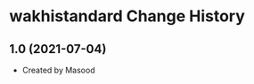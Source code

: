 wakhistandard Change History
====================

1.0 (2021-07-04)
----------------
* Created by Masood

